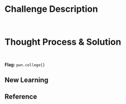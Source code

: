 # Challenge Description
 
```bash
 
```
# Thought Process & Solution
 
```bash
 
```
**Flag:** `pwn.college{}`
## New Learning
## Reference
